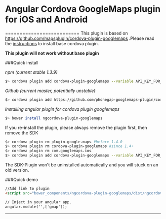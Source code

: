# Angular Cordova GoogleMaps plugin for iOS and Android
==========================
This plugin is based on https://github.com/mapsplugin/cordova-plugin-googlemaps .Please read the [instructions](https://github.com/phonegap-googlemaps-plugin/cordova-plugin-googlemaps/wiki/Installation) to install base cordova plugin. 

**This plugin will not work without base plugin**

###Quick install

*npm (current stable 1.3.9)*
```bash
$> cordova plugin add cordova-plugin-googlemaps --variable API_KEY_FOR_ANDROID="YOUR_ANDROID_API_KEY_IS_HERE" --variable API_KEY_FOR_IOS="YOUR_IOS_API_KEY_IS_HERE"
```

*Github (current master, potentially unstable)*
```bash
$> cordova plugin add https://github.com/phonegap-googlemaps-plugin/cordova-plugin-googlemaps --variable API_KEY_FOR_ANDROID="YOUR_ANDROID_API_KEY_IS_HERE" --variable API_KEY_FOR_IOS="YOUR_IOS_API_KEY_IS_HERE"
```
*Installing angular plugin for cordova plugin googlemaps*
```bash
$> bower install ngcordova-plugin-googlemaps
```

If you re-install the plugin, please always remove the plugin first, then remove the SDK

```bash
$> cordova plugin rm plugin.google.maps #before 1.4.0
$> cordova plugin rm cordova-plugin-googlemaps #since 1.4+
$> cordova plugin rm com.googlemaps.ios
$> cordova plugin add cordova-plugin-googlemaps --variable API_KEY_FOR_ANDROID="YOUR_ANDROID_API_KEY_IS_HERE" --variable API_KEY_FOR_IOS="YOUR_IOS_API_KEY_IS_HERE"
```

The SDK-Plugin won't be uninstalled automatically and you will stuck on an old version.

###Quick demo

```html
//Add link to plugin
<script src="bower_components/ngcordova-plugin-googlemaps/dist/ngcordova-plugin-googlemaps.min.js"></script>

// Inject in your angular app.
angular.module('',['gmap']);


```

-----


